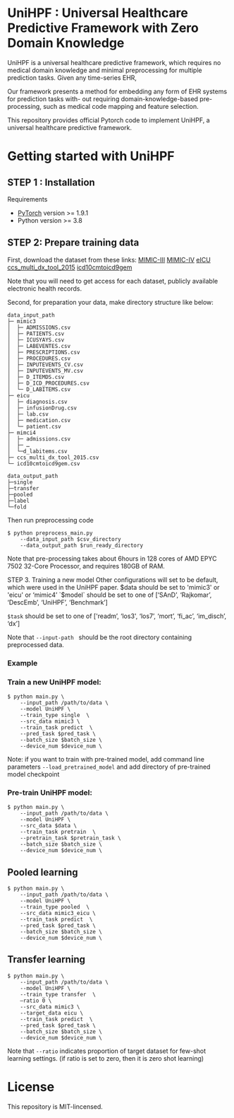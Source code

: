 # UniHPF : Universal Healthcare Predictive Framework with Zero Domain Knowledge

UniHPF is a universal healthcare predictive framework, which requires no medical domain knowledge and minimal preprocessing for multiple prediction tasks. Given any time-series EHR, 		 	 	 			
					
Our framework presents a method for embedding any form of EHR systems for prediction tasks with- out requiring domain-knowledge-based pre-processing, such as medical code mapping and feature selection.  
				
This repository provides official Pytorch code to implement UniHPF, a universal healthcare predictive framework.

# Getting started with UniHPF
## STEP 1 : Installation
Requirements

* [PyTorch](http://pytorch.org/) version >= 1.9.1
* Python version >= 3.8

## STEP 2: Prepare training data
First, download the dataset from these links: 
	[MIMIC-III](https://physionet.org/content/mimiciii/1.4/)
[MIMIC-IV](https://physionet.org/content/mimiciv/2.0/)
[eICU](https://physionet.org/content/eicu-crd/2.0/)
[ccs_multi_dx_tool_2015](https://www.hcup-us.ahrq.gov/toolssoftware/ccs/Multi_Level_CCS_2015.zip)
[icd10cmtoicd9gem](https://data.nber.org/gem/icd10cmtoicd9gem.csv)
	
Note that you will need to get access for each dataset, publicly available electronic health records. 

Second, for preparation your data, make directory structure like below:
```
data_input_path
├─ mimic3
│  ├─ ADMISSIONS.csv
│  ├─ PATIENTS.csv
│  ├─ ICUSYAYS.csv
│  ├─ LABEVENTES.csv
│  ├─ PRESCRIPTIONS.csv
│  ├─ PROCEDURES.csv
│  ├─ INPUTEVENTS_CV.csv
│  ├─ INPUTEVENTS_MV.csv
│  ├─ D_ITEMDS.csv
│  ├─ D_ICD_PROCEDURES.csv
│  └─ D_LABITEMS.csv
├─ eicu
│  ├─ diagnosis.csv
│  ├─ infusionDrug.csv
│  ├─ lab.csv
│  ├─ medication.csv
│  └─ patient.csv
├─ mimci4
│  ├─ admissions.csv
│  ├─ …
│  └─d_labitems.csv
├─ ccs_multi_dx_tool_2015.csv
└─ icd10cmtoicd9gem.csv

```
```
data_output_path
├─single
├─transfer
├─pooled
├─label
└─fold
```
Then run preprocessing code
```shell script
$ python preprocess_main.py 
    --data_input_path $csv_directory
    --data_output_path $run_ready_directory 
```
Note that pre-processing takes about 6hours in 128 cores of AMD EPYC 7502 32-Core Processor, and requires 180GB of RAM.


STEP 3. Training a new model
Other configurations will set to be default, which were used in the UniHPF paper.
$data should be set to 'mimic3' or 'eicu' or ‘mimic4’ 
`$model` should be set to one of [‘SAnD’, ‘Rajkomar’, ‘DescEmb’, ‘UniHPF’, ‘Benchmark’]

`$task` should be set to one of ['readm’, ‘los3', ‘los7’, ‘mort’, ‘fi_ac’, ‘im_disch’, ‘dx’]

Note that `--input-path ` should be the root directory containing preprocessed data.
### Example
### Train a new UniHPF model:

```shell script
$ python main.py \
    --input_path /path/to/data \
    --model UniHPF \
    --train_type single  \
    --src_data mimic3 \
    --train_task predict  \
    --pred_task $pred_task \
    --batch_size $batch_size \
    --device_num $device_num \
```
Note: if you want to train with pre-trained model, add command line parameters `--load_pretrained_model` and add directory of pre-trained model checkpoint

### Pre-train UniHPF model:

```shell script
$ python main.py \
    --input_path /path/to/data \
    --model UniHPF \
    --src_data $data \
    --train_task pretrain  \
    --pretrain_task $pretrain_task \
    --batch_size $batch_size \
    --device_num $device_num \
```

## Pooled learning 
```shell script
$ python main.py \
    --input_path /path/to/data \
    --model UniHPF \
    --train_type pooled  \
    --src_data mimic3_eicu \
    --train_task predict  \
    --pred_task $pred_task \
    --batch_size $batch_size \
    --device_num $device_num \
```


## Transfer learning
```shell script
$ python main.py \
    --input_path /path/to/data \
    --model UniHPF \
    --train_type transfer  \
    –ratio 0 \
    --src_data mimic3 \
    --target_data eicu \
    --train_task predict  \
    --pred_task $pred_task \
    --batch_size $batch_size \
    --device_num $device_num \
```

Note that `--ratio` indicates proportion of target dataset for few-shot learning settings. (if ratio is set to zero, then it is zero shot learning) 


# License
This repository is MIT-lincensed.

<!-- # Citation
Please cite as:
```
@misc{hur2022unihpf,
      title={UniHPF: Universal Healthcare Predictive Framework with Zero Domain Knowledge}, 
      author={Kyunghoon Hur and Jungwoo Oh and Junu Kim and Min Jae Lee and Eunbyeol Choi and Jiyoun Kim and Seong-Eun Moon and Young-Hak Kim and Edward Choi},
      year={2022},
      eprint={2207.09858},
      archivePrefix={arXiv},
      primaryClass={cs.LG}
}
``` -->
